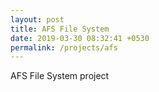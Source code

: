 ```yaml
---
layout: post
title: AFS File System
date: 2019-03-30 08:32:41 +0530
permalink: /projects/afs
---
```



AFS File System project